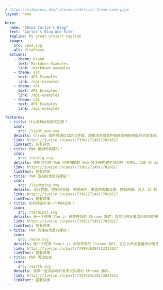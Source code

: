 ```yaml
---
# https://vitepress.dev/reference/default-theme-home-page
layout: home

hero:
  name: "China Carlos's Blog"
  text: "Carlos's Blog Web Site"
  tagline: My great project tagline
  image:
    src: /pwa.svg
    alt: VitePress
  actions:
    - theme: brand
      text: Markdown Examples
      link: /markdown-examples
    - theme: alt
      text: API Examples
      link: /api-examples
    - theme: alt
      text: API Examples
      link: /api-examples
    - theme: alt
      text: API Examples
      link: /api-examples

features:
  - title: 什么是PWA渐进式应用？
    icon:
      src: /light_pwa.svg
    details: Chrome 插件可通过自定义界面、观察浏览器事件和修改网络来提升浏览体验。
    link: https://juejin.cn/post/7330227149177028617
    linkText: 查看详情
  - title: PWA 是如何构建的？
    icon:
      src: /config.svg
    details: 使用与创建 Web 应用相同的 Web 技术来构建扩展程序：HTML、CSS 和 JavaScript。
    link: https://juejin.cn/post/7330227149177028617
    linkText: 查看详情
  - title: PWA 应用的优势有哪些？
    icon:
      src: /lightning.svg
    details: 设计界面、控制浏览器、管理插件、覆盖网页和设置、控制网络、注入 JS 和 CSS、录音和屏幕截图
    link: https://juejin.cn/post/7330227149177028617
    linkText: 查看详情
  - title: 如何快速开发一个PWA应用？
    icon:
      src: /terminal.svg
    details: 是一个使用 Vue.js 框架开发的 Chrome 插件，旨在为开发者展示如何使用 Vue.js 构建强大的浏览器扩展。
    link: https://juejin.cn/post/7330227149177028617
    linkText: 查看详情
  - title: PWA 的使用场景有哪些？
    icon:
      src: /mode.svg
    details: 是一个使用 React.js 框架开发的 Chrome 插件，旨在为开发者展示如何使用 React.js 构建强大的浏览器扩展。
    link: https://juejin.cn/post/7349936384512213027
    linkText: 查看详情
  - title: PWA 周边生态
    icon:
      src: /earth.svg
    details: 推荐一些对前端开发来说实用的 Chrome 插件。
    link: https://juejin.cn/post/7327893130572824611
    linkText: 查看详情
---
```


<VisitorPanel></VisitorPanel>
